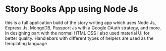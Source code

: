 # Story Books App using Node Js
this is a full application build of the story writing app which uses Node Js, Express Js, MongoDB, Passport Js with a Google OAuth strategy, and more. In designing part with the normal HTML CSS I also used material UI for better quality. Handlebars with different types of helpers are used as the templating language
